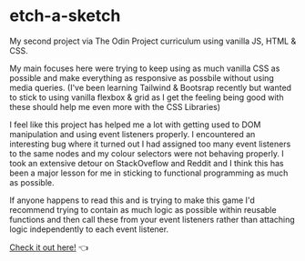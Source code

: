 # etch-a-sketch

My second project via The Odin Project curriculum using vanilla JS, HTML & CSS.

My main focuses here were trying to keep using as much vanilla CSS as possible and make everything as responsive as possbile without using media queries. (I've been learning Tailwind & Bootsrap recently but wanted to stick to using vanilla flexbox & grid as I get the feeling being good with these should help me even more with the CSS Libraries)

I feel like this project has helped me a lot with getting used to DOM manipulation and using event listeners properly. I encountered an interesting bug where it turned out I had assigned too many event listeners to the same nodes and my colour selectors were not behaving properly. I took an extensive detour on StackOveflow and Reddit and I think this has been a major lesson for me in sticking to functional programming as much as possible.

If anyone happens to read this and is trying to make this game I'd recommend trying to contain as much logic as possible within reusable functions and then call these from your event listeners rather than attaching logic independently to each event listener. 

[Check it out here!](https://casssb.github.io/etch-a-sketch/) :point_left:
